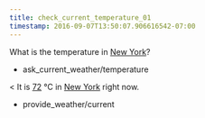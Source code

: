 ```yaml
---
title: check_current_temperature_01
timestamp: 2016-09-07T13:50:07.906616542-07:00
---
```


What is the temperature in [New York](city)?
* ask_current_weather/temperature

< It is [72](temperature) °C in [New York](city) right now.
* provide_weather/current
